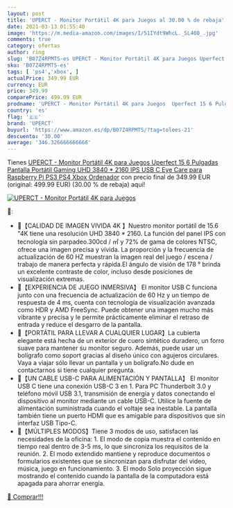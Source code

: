 ```yaml
---
layout: post
title: 'UPERCT - Monitor Portátil 4K para Juegos al 30.00 % de rebaja'
date: 2021-03-13 01:55:40
image: 'https://m.media-amazon.com/images/I/51IYdt9WhcL._SL400_.jpg'
comments: true
category: ofertas
author: ring
slug: 'B07Z4RPMTS-es UPERCT - Monitor Portátil 4K para Juegos Uperfect 15 6...'
sku: 'B07Z4RPMTS-es'
tags: [ 'ps4','xbox', ]
actualPrice: 349.99 EUR
currency: EUR
price: 349.99
comparePrice: 499.99 EUR
prodname: 'UPERCT - Monitor Portátil 4K para Juegos  Uperfect 15 6 Pulgadas Pantalla Portátil Gaming UHD 3840 * 2160 IPS USB C Eye Care para Raspberry Pi PS3 PS4 Xbox Ordenador'
country: 'es'
flag: '🇪🇸'
brand: 'UPERCT'
buyurl: 'https://www.amazon.es/dp/B07Z4RPMTS/?tag=tolees-21'
descuento: '30.00'
average: '346.326666666666'
---
```


Tienes [UPERCT - Monitor Portátil 4K para Juegos  Uperfect 15 6 Pulgadas Pantalla Portátil Gaming UHD 3840 * 2160 IPS USB C Eye Care para Raspberry Pi PS3 PS4 Xbox Ordenador](https://www.amazon.es/dp/B07Z4RPMTS/?tag=tolees-21) con precio final de  349.99 EUR (original: 499.99 EUR) (30.00 %  de rebaja) aqui!

[![UPERCT - Monitor Portátil 4K para Juegos](https://m.media-amazon.com/images/I/51IYdt9WhcL._SL400_.jpg)](https://www.amazon.es/dp/B07Z4RPMTS/?tag=tolees-21)

🔎:

- 🤞【CALIDAD DE IMAGEN VIVIDA 4K 】Nuestro monitor portátil de 15.6 "4K tiene una resolución UHD 3840 * 2160. La función del panel IPS con tecnología sin parpadeo.300cd / ㎡ y 72% de gama de colores NTSC, ofrece una imagen precisa y vívida. La proporción y la frecuencia de actualización de 60 HZ muestran la imagen real del juego / escena / trabajo de manera perfecta y rápida.El ángulo de visión de 178 ° brinda un excelente contraste de color, incluso desde posiciones de visualización extremas.
- 🤞【EXPERIENCIA DE JUEGO INMERSIVA】 El monitor USB C funciona junto con una frecuencia de actualización de 60 Hz y un tiempo de respuesta de 4 ms, cuenta con tecnología de visualización avanzada como HDR y AMD FreeSync. Puede obtener una imagen mucho más vibrante y precisa y le permite prácticamente eliminar el retraso de entrada y reduce el desgarro de la pantalla.
- 🤞【PORTÁTIL PARA LLEVAR A CUALQUIER LUGAR】La cubierta elegante está hecha de un exterior de cuero sintético duradero, un forro suave para mantener su monitor seguro. Además, puede usar un bolígrafo como soport gracias al diseño único con agujeros circulares. Vaya a viajar sólo llevar un pantalla y un bolígrafo.No dude en contactarnos si tiene cualquier pregunta.
- 🤞【UN CABLE USB-C PARA ALIMENTACIÓN Y PANTALLA】 El monitor USB C tiene una conexión USB-C 3 en 1. Para PC Thunderbolt 3.0 y teléfono móvil USB 3.1, transmisión de energía y datos conectando el dispositivo al monitor mediante un cable USB-C. Utilice la fuente de alimentación suministrada cuando el voltaje sea inestable. La pantalla también tiene un puerto HDMI que es amigable para dispositivos que sin interfaz USB Tipo-C.
- 🤞【MÚLTIPLES MODOS】Tiene 3 modos de uso, satisfacen las necesidades de la oficina: 1. El modo de copia muestra el contenido en tiempo real dentro de 3-5 ms, lo que sincroniza los requisitos de la reunión. 2. El modo extendido mantiene y reproduce documentos o formularios existentes que se sincronizan para disfrutar del video, música, juego en funcionamiento. 3. El modo Solo proyección sigue mostrando el contenido cuando la pantalla de la computadora está apagada para ahorrar energía.

[🛒 Comprar!!!](https://www.amazon.es/dp/B07Z4RPMTS/?tag=tolees-21)
